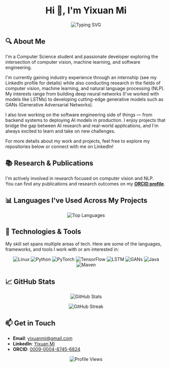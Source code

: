 <h1 align="center">Hi 👋, I'm Yixuan Mi</h1>

<p align="center">
  <img src="https://readme-typing-svg.herokuapp.com?font=Fira+Code&size=22&duration=3000&pause=500&center=true&vCenter=true&multiline=true&width=600&height=100&lines=Welcome+to+my+GitHub+profile!;Researching+%2B+Building+with+AI%2C+Deep+Learning+and+Systems+Tech;Python+%7C+Linux+%7C+Java+%7C+TensorFlow+%7C+PyTorch+%7C+GANs" alt="Typing SVG" />
</p>

## 🔍 About Me

I'm a Computer Science student and passionate developer exploring the intersection of computer vision, machine learning, and software engineering.

I'm currently gaining industry experience through an internship (see my LinkedIn profile for details) while also conducting research in the fields of computer vision, machine learning, and natural language processing (NLP). My interests range from building deep neural networks (I've worked with models like LSTMs) to developing cutting-edge generative models such as GANs (Generative Adversarial Networks).

I also love working on the software engineering side of things — from backend systems to deploying AI models in production. I enjoy projects that bridge the gap between AI research and real-world applications, and I'm always excited to learn and take on new challenges.

For more details about my work and projects, feel free to explore my repositories below or connect with me on LinkedIn!

## 📚 Research & Publications

I'm actively involved in research focused on computer vision and NLP.  
You can find any publications and research outcomes on my **[ORCID profile](https://orcid.org/0009-0004-8745-6824)**.

## 📊 Languages I've Used Across My Projects

<p align="center">
  <img src="https://github-readme-stats.vercel.app/api/top-langs/?username=EthanYixuanMi&layout=compact&theme=tokyonight&langs_count=8" alt="Top Languages" />
</p>

## 🧠 Technologies & Tools

My skill set spans multiple areas of tech. Here are some of the languages, frameworks, and tools I work with or am interested in:

<p align="center">
  <img src="https://img.shields.io/badge/Linux-FCC624?style=for-the-badge&logo=linux&logoColor=black" alt="Linux" />
  <img src="https://img.shields.io/badge/Python-3776AB?style=for-the-badge&logo=python&logoColor=white" alt="Python" />
  <img src="https://img.shields.io/badge/PyTorch-EE4C2C?style=for-the-badge&logo=pytorch&logoColor=white" alt="PyTorch" />
  <img src="https://img.shields.io/badge/TensorFlow-FF6F00?style=for-the-badge&logo=tensorflow&logoColor=white" alt="TensorFlow" />
  <img src="https://img.shields.io/badge/LSTM-informational?style=for-the-badge" alt="LSTM" />
  <img src="https://img.shields.io/badge/GANs-Generative%20Adversarial%20Networks-blueviolet?style=for-the-badge" alt="GANs" />
  <img src="https://img.shields.io/badge/Java-007396?style=for-the-badge&logo=java&logoColor=white" alt="Java" />
  <img src="https://img.shields.io/badge/Maven-C71A36?style=for-the-badge&logo=apachemaven&logoColor=white" alt="Maven" />
</p>

## 📈 GitHub Stats

<p align="center">
  <img src="https://github-readme-stats.vercel.app/api?username=EthanYixuanMi&show_icons=true&theme=tokyonight" alt="GitHub Stats" />
</p>

<p align="center">
  <img src="https://github-readme-streak-stats.herokuapp.com/?user=EthanYixuanMi&theme=tokyonight" alt="GitHub Streak" />
</p>

## 📫 Get in Touch

- **Email**: yixuanmi@gmail.com  
- **LinkedIn**: [Yixuan Mi](https://www.linkedin.com/in/yixuan-mi)  
- **ORCID**: [0009-0004-8745-6824](https://orcid.org/0009-0004-8745-6824)

<p align="center">
  <img src="https://komarev.com/ghpvc/?username=EthanYixuanMi&style=for-the-badge" alt="Profile Views" />
</p>
